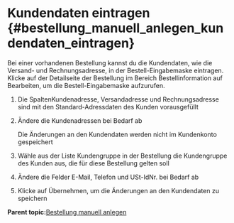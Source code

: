# Kundendaten eintragen {#bestellung_manuell_anlegen_kundendaten_eintragen}

Bei einer vorhandenen Bestellung kannst du die Kundendaten, wie die Versand- und Rechnungsadresse, in der Bestell-Eingabemaske eintragen. Klicke auf der Detailseite der Bestellung im Bereich Bestellinformation auf Bearbeiten, um die Bestell-Eingabemaske aufzurufen.

1.  Die SpaltenKundenadresse, Versandadresse und Rechnungsadresse sind mit den Standard-Adressdaten des Kunden vorausgefüllt
2.  Ändere die Kundenadressen bei Bedarf ab

    Die Änderungen an den Kundendaten werden nicht im Kundenkonto gespeichert

3.  Wähle aus der Liste Kundengruppe in der Bestellung die Kundengruppe des Kunden aus, die für diese Bestellung gelten soll
4.  Ändere die Felder E-Mail, Telefon und USt-IdNr. bei Bedarf ab
5.  Klicke auf Übernehmen, um die Änderungen an den Kundendaten zu speichern

**Parent topic:**[Bestellung manuell anlegen](13_2_Bestellung_manuell_anlegen.md)

